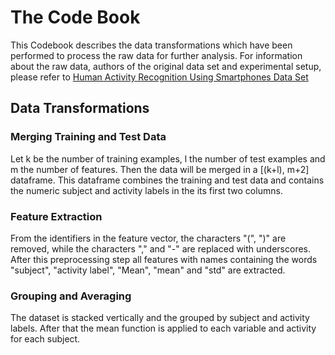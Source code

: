 <h1>The Code Book</h1>

This Codebook describes the data transformations which have been performed to process the raw data for further analysis. For information about the raw data, authors of the original data set and experimental setup, please refer to [Human Activity Recognition Using Smartphones Data Set](http://archive.ics.uci.edu/ml/datasets/Human+Activity+Recognition+Using+Smartphones "Human Activity Recognition Using Smartphones Data Set")

<h2>Data Transformations</h2>

<h3>Merging Training and Test Data</h3>
Let k be the number of training examples, l the number of test examples and m the number of features. Then the data will be merged in a [(k+l), m+2] dataframe. This dataframe combines the training and test data and contains the numeric subject and activity labels in the its first two columns.

<h3>Feature Extraction</h3>
From the identifiers in the feature vector, the characters "(", ")" are removed, while the characters "," and "-"  are replaced with underscores. After this preprocessing step all features with names containing the words "subject", "activity label", "Mean", "mean" and "std" are extracted.

<h3>Grouping and Averaging</h3>
The dataset is stacked vertically and the grouped by subject and activity labels. After that the mean function is applied to each variable and activity for each subject.